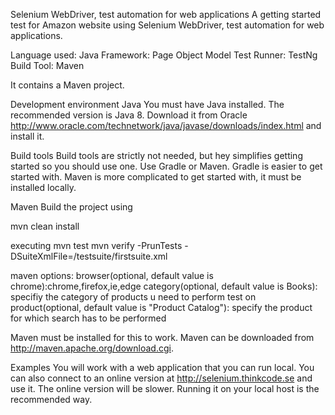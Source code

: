 Selenium WebDriver, test automation for web applications
A getting started test for Amazon website using Selenium WebDriver, test automation for web applications.

Language used: Java
Framework: Page Object Model
Test Runner: TestNg
Build Tool: Maven


It contains a Maven project.

Development environment
Java
You must have Java installed. The recommended version is Java 8. Download it from Oracle http://www.oracle.com/technetwork/java/javase/downloads/index.html and install it.

Build tools
Build tools are strictly not needed, but hey simplifies getting started so you should use one. Use Gradle or Maven. Gradle is easier to get started with. Maven is more complicated to get started with, it must be installed locally.

Maven
Build the project using

mvn clean install

executing mvn test
mvn verify -PrunTests -DSuiteXmlFile=/testsuite/firstsuite.xml

maven options:
browser(optional, default value is chrome):chrome,firefox,ie,edge
category(optional, default value is Books): specifiy the category of products u need to perform test on
product(optional, default value is "Product Catalog"): specify the product for which search has to be performed


Maven must be installed for this to work. Maven can be downloaded from http://maven.apache.org/download.cgi.

Examples
You will work with a web application that you can run local. You can also connect to an online version at http://selenium.thinkcode.se and use it. The online version will be slower. Running it on your local host is the recommended way.

